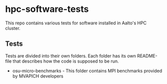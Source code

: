 # hpc-software-tests

This repo contains various tests for software installed in Aalto's HPC cluster.

## Tests

Tests are divided into their own folders. Each folder has its own README-file
that describes how the code is supposed to be run.

- osu-micro-benchmarks - This folder contains MPI benchmarks provided by MVAPICH developers
